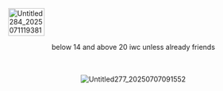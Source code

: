 <img width="73" height="56" alt="Untitled284_20250711193810" src="https://github.com/user-attachments/assets/67271e15-8b84-4e8e-81c5-b9b5da05e627" />


<p align="center"> below 14 and above 20 iwc unless already friends

　<p align="center"> ![Untitled277_20250707091552](https://github.com/user-attachments/assets/70d2a76c-5286-48be-8614-79a377f24c7e)
